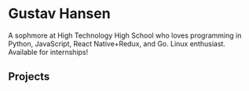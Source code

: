# Gustav Hansen

A sophmore at High Technology High School who loves programming in Python, JavaScript, React Native+Redux, and Go. Linux enthusiast. Available for internships!

## Projects

